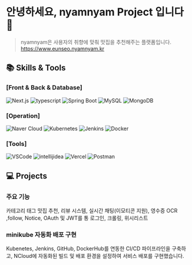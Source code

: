 # 안녕하세요, nyamnyam Project 입니다 👋

> nyamnyam은 사용자의 취향에 맞춰 맛집을 추천해주는 플랫폼입니다.  
> https://www.eunseo.nyamnyam.kr


## 📚 Skills & Tools

### [Front & Back & Database]
![Next.js](https://img.shields.io/badge/-Next.js-000000?style=flat-square&logo=next.js&logoColor=white)
![typescript](https://img.shields.io/badge/-TypeScript-3178C6?style=flat-square&logo=ts&logoColor=white)
![Spring Boot](https://img.shields.io/badge/-Spring%20Boot-6DB33F?style=flat-square&logo=spring-boot&logoColor=white)
![MySQL](https://img.shields.io/badge/-mysql-4479A1?style=flat-square&logo=MySQL&logoColor=white)
![MongoDB](https://img.shields.io/badge/-MongoDB-47A248?style=flat-square&logo=MongoDB&logoColor=white)

### [Operation]
![Naver Cloud](https://img.shields.io/badge/-NCloud-03C75A?style=flat-square&logo=naver&logoColor=white)
![Kubernetes](https://img.shields.io/badge/-Kubernetes-326CE5?style=flat-square&logo=kubernetes&logoColor=white)
![Jenkins](https://img.shields.io/badge/-Jenkins-D24939?style=flat-square&logo=jenkins&logoColor=white)
![Docker](https://img.shields.io/badge/-Docker-2496ED?style=flat-square&logo=docker&logoColor=white)

### [Tools]
![VSCode](https://img.shields.io/badge/-VSCode-018EF5?style=flat-square&logo=vscode&logoColor=white)
![intellijidea](https://img.shields.io/badge/-Intellij-000000?style=flat-square&logo=intellijidea&logoColor=white)
![Vercel](https://img.shields.io/badge/-Vercel-000000?style=flat-square&logo=vercel&logoColor=white)
![Postman](https://img.shields.io/badge/-Postman-FF6C37?style=flat-square&logo=Postman&logoColor=white)


## 💻 Projects

### 주요 기능
카테고리 태그 맛집 추천, 리뷰 시스템, 실시간 채팅(이모티콘 지원), 영수증 OCR ,follow, Notice, OAuth 및 JWT를 통 로그인, 크롤링, 위시리스트 

### minikube 자동화 배포 구현 
Kubenetes, Jenkins, GitHub, DockerHub를 연동한 CI/CD 파이프라인을 구축하고, NCloud에 자동화된 빌드 및 배포 환경을 설정하여 서비스 배포를 구현했습니다.  
